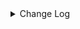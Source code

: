 <details><summary> Change Log </summary>

| Change | Commit | Version |
| --- | --- | --- |
|[improve] dingtalk sink options (#8742)|https://github.com/apache/seatunnel/commit/f2145dcc4|2.3.10|
|[Feature][Restapi] Allow metrics information to be associated to logical plan nodes (#7786)|https://github.com/apache/seatunnel/commit/6b7c53d03|2.3.9|
|[Improve] Remove use `SeaTunnelSink::getConsumedType` method and mark it as deprecated (#5755)|https://github.com/apache/seatunnel/commit/8de740810|2.3.4|
|[Improve][build] Give the maven module a human readable name (#4114)|https://github.com/apache/seatunnel/commit/d7cd60105|2.3.1|
|[Improve][Project] Code format with spotless plugin. (#4101)|https://github.com/apache/seatunnel/commit/a2ab16656|2.3.1|
|[Improve][Connector-V2][DingTalk] Unified exception for dingtalk sink connector (#3678)|https://github.com/apache/seatunnel/commit/0a0956251|2.3.0|
|[Hotfix][OptionRule] Fix option rule about all connectors (#3592)|https://github.com/apache/seatunnel/commit/226dc6a11|2.3.0|
|[improve][connector] The Factory#factoryIdentifier must be consistent with PluginIdentifierInterface#getPluginName (#3328)|https://github.com/apache/seatunnel/commit/d9519d696|2.3.0|
|[Improve][Connector-V2][DingTalk] Add DingTalk Sink Factory (#3324)|https://github.com/apache/seatunnel/commit/56be228ad|2.3.0|
|[Improve][build] Improved scope of maven-shade-plugin (#2665)|https://github.com/apache/seatunnel/commit/93bc8bd11|2.2.0-beta|
|[#2606]Dependency management split (#2630)|https://github.com/apache/seatunnel/commit/fc047be69|2.2.0-beta|
|[Feature][Connector-V2] Add Dingtalk Sink #2257 (#2285)|https://github.com/apache/seatunnel/commit/88a26d5a2|2.2.0-beta|

</details>
